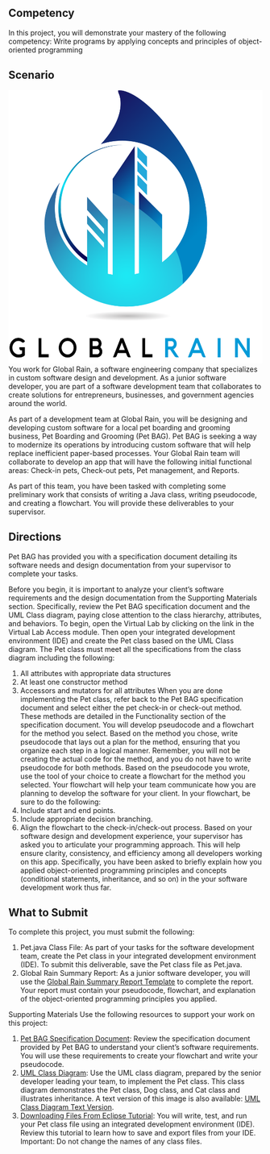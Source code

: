 ## Competency
In this project, you will demonstrate your mastery of the following competency:
Write programs by applying concepts and principles of object-oriented programming

## Scenario
![alt text](./course_documents/Global%20Rain.png)
You work for Global Rain, a software engineering company that specializes in custom software design and development. As a junior software developer, you are part of a software development team that collaborates to create solutions for entrepreneurs, businesses, and government agencies around the world.

As part of a development team at Global Rain, you will be designing and developing custom software for a local pet boarding and grooming business, Pet Boarding and Grooming (Pet BAG). Pet BAG is seeking a way to modernize its operations by introducing custom software that will help replace inefficient paper-based processes. Your Global Rain team will collaborate to develop an app that will have the following initial functional areas: Check-in pets, Check-out pets, Pet management, and Reports.

As part of this team, you have been tasked with completing some preliminary work that consists of writing a Java class, writing pseudocode, and creating a flowchart. You will provide these deliverables to your supervisor.

## Directions
Pet BAG has provided you with a specification document detailing its software needs and design documentation from your supervisor to complete your tasks.

Before you begin, it is important to analyze your client’s software requirements and the design documentation from the Supporting Materials section. Specifically, review the Pet BAG specification document and the UML Class diagram, paying close attention to the class hierarchy, attributes, and behaviors.
To begin, open the Virtual Lab by clicking on the link in the Virtual Lab Access module. Then open your integrated development environment (IDE) and create the Pet class based on the UML Class diagram. The Pet class must meet all the specifications from the class diagram including the following:
  1. All attributes with appropriate data structures
  2. At least one constructor method
  3. Accessors and mutators for all attributes
When you are done implementing the Pet class, refer back to the Pet BAG specification document and select either the pet check-in or check-out method. These methods are detailed in the Functionality section of the specification document. You will develop pseudocode and a flowchart for the method you select.
Based on the method you chose, write pseudocode that lays out a plan for the method, ensuring that you organize each step in a logical manner. Remember, you will not be creating the actual code for the method, and you do not have to write pseudocode for both methods.
Based on the pseudocode you wrote, use the tool of your choice to create a flowchart for the method you selected. Your flowchart will help your team communicate how you are planning to develop the software for your client. In your flowchart, be sure to do the following:
  1. Include start and end points.
  2. Include appropriate decision branching.
  3. Align the flowchart to the check-in/check-out process.
Based on your software design and development experience, your supervisor has asked you to articulate your programming approach. This will help ensure clarity, consistency, and efficiency among all developers working on this app. Specifically, you have been asked to briefly explain how you applied object-oriented programming principles and concepts (conditional statements, inheritance, and so on) in the your software development work thus far.

## What to Submit
To complete this project, you must submit the following:
  1. Pet.java Class File: As part of your tasks for the software development team, create the Pet class in your integrated development environment (IDE). To submit this deliverable, save the Pet class file as Pet.java.
  2. Global Rain Summary Report: As a junior software developer, you will use the [Global Rain Summary Report Template](./course_documents/IT-145%20Summary%20Report%20Template.docx) to complete the report. Your report must contain your pseudocode, flowchart, and explanation of the object-oriented programming principles you applied.

Supporting Materials
Use the following resources to support your work on this project:
  1. [Pet BAG Specification Document](./course_documents/IT-145%20Pet%20BAG%20Specification%20Document.pdf): Review the specification document provided by Pet BAG to understand your client’s software requirements. You will use these requirements to create your flowchart and write your pseudocode.
  2. [UML Class Diagram](./course_documents/UML%20Class%20Diagram.png): Use the UML class diagram, prepared by the senior developer leading your team, to implement the Pet class. This class diagram demonstrates the Pet class, Dog class, and Cat class and illustrates inheritance. A text version of this image is also available: [UML Class Diagram Text Version](./course_documents/IT-145%20UML%20Class%20Diagram%20Text%20Version.docx).
  3. [Downloading Files From Eclipse Tutorial](./course_documents/IT%20145%20Downloading%20Files%20from%20Eclipse%20Tutorial.pdf): You will write, test, and run your Pet class file using an integrated development environment (IDE). Review this tutorial to learn how to save and export files from your IDE. Important: Do not change the names of any class files.
